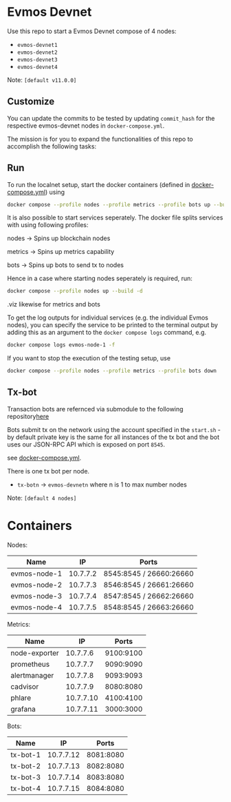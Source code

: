 # Evmos Devnet

Use this repo to start a Evmos Devnet compose of 4 nodes:

- `evmos-devnet1`
- `evmos-devnet2`
- `evmos-devnet3`
- `evmos-devnet4`

Note: `[default v11.0.0]`

## Customize

You can update the commits to be tested by updating `commit_hash` for the respective evmos-devnet nodes in `docker-compose.yml`. 

The mission is for you to expand the functionalities of this repo to accomplish the following tasks:

## Run

To run the localnet setup, start the docker containers (defined in [docker-compose.yml](https://github.com/facs95/devops/blob/main/docker-compose.yml)) using

```bash 
docker compose --profile nodes --profile metrics --profile bots up --build -d
```

It is also possible to start services seperately. The docker file splits services with using following profiles:

nodes -> Spins up blockchain nodes

metrics -> Spins up metrics capability 

bots -> Spins up bots to send tx to nodes

Hence in a case where starting nodes seperately is required, run:

```bash 
docker compose --profile nodes up --build -d
```
.viz likewise for metrics and bots

To get the log outputs for individual services (e.g. the individual Evmos nodes), you can specify the service to be printed to the terminal output by adding this as an argument to the `docker compose logs` command, e.g.

```bash
docker compose logs evmos-node-1 -f
```

If you want to stop the execution of the testing setup, use

```bash
docker compose --profile nodes --profile metrics --profile bots down
```

## Tx-bot

Transaction bots are refernced via submodule to the following repository[here](https://github.com/evmos/bots)


Bots submit tx on the network using the account specified in the `start.sh` - by default private key is the same for all instances of the tx bot and the bot uses our JSON-RPC API which is exposed on port `8545`.

see [docker-compose.yml](https://github.com/Leon-Africa/evmosdevops/blob/main/docker-compose.yml).

There is one tx bot per node.

- `tx-botn` -> `evmos-devnetn` where n is 1 to max number nodes 

Note: `[default 4 nodes]`

# Containers

Nodes:

| Name          | IP        | Ports                    |
| ------------- | ----------| -------------------------|
| evmos-node-1  | 10.7.7.2  | 8545:8545 / 26660:26660  |
| evmos-node-2  | 10.7.7.3  | 8546:8545 / 26661:26660  |
| evmos-node-3  | 10.7.7.4  | 8547:8545 / 26662:26660  |
| evmos-node-4  | 10.7.7.5  | 8548:8545 / 26663:26660  |

Metrics:

| Name          | IP            | Ports         |
| ------------- | ------------- | ------------- |
| node-exporter | 10.7.7.6      | 9100:9100     |
| prometheus    | 10.7.7.7      | 9090:9090     |
| alertmanager  | 10.7.7.8      | 9093:9093     |
| cadvisor      | 10.7.7.9      | 8080:8080     |
| phlare        | 10.7.7.10      | 4100:4100     |
| grafana       | 10.7.7.11      | 3000:3000     |

Bots:

| Name          | IP            | Ports         |
| ------------- | ------------- | ------------- | 
| tx-bot-1      | 10.7.7.12     | 8081:8080     | 
| tx-bot-2      | 10.7.7.13     | 8082:8080     | 
| tx-bot-3      | 10.7.7.14     | 8083:8080     | 
| tx-bot-4      | 10.7.7.15     | 8084:8080     |
